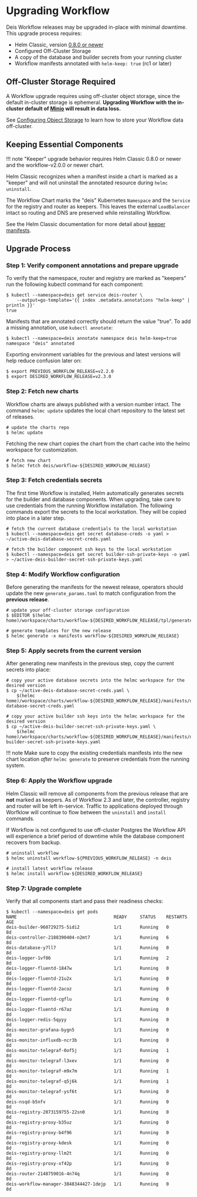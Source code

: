 # Upgrading Workflow

Deis Workflow releases may be upgraded in-place with minimal downtime. This upgrade process requires:

* Helm Classic, version [0.8.0 or newer](https://github.com/helm/helm-classic/releases/tag/0.8.0)
* Configured Off-Cluster Storage
* A copy of the database and builder secrets from your running cluster
* Workflow manifests annotated with `helm-keep: true` (rc1 or later)

## Off-Cluster Storage Required

A Workflow upgrade requires using off-cluster object storage, since the default
in-cluster storage is ephemeral. **Upgrading Workflow with the in-cluster default
of [Minio][] will result in data loss.**

See [Configuring Object Storage][] to learn how to store your Workflow data off-cluster.

## Keeping Essential Components

!!! note
    "Keeper" upgrade behavior requires Helm Classic 0.8.0 or newer and the workflow-v2.0.0
    or newer chart.

Helm Classic recognizes when a manifest inside a chart is marked as a "keeper"
and will not uninstall the annotated resource during `helmc uninstall`.

The Workflow Chart marks the "deis" Kubernetes `Namespace` and the `Service`
for the registry and router as keepers. This leaves the external `LoadBalancer`
intact so routing and DNS are preserved while reinstalling Workflow.

See the Helm Classic documentation for more detail about [keeper manifests].

## Upgrade Process

### Step 1: Verify component annotations and prepare upgrade

To verify that the namespace, router and registry are marked as "keepers" run the following kubectl command for each component:

```
$ kubectl --namespace=deis get service deis-router \
	--output=go-template='{{ index .metadata.annotations "helm-keep" | println }}'
true
```

Manifests that are annotated correctly should return the value "true". To add a missing annotation, use `kubectl annotate`:

```
$ kubectl --namespace=deis annotate namespace deis helm-keep=true
namespace "deis" annotated
```

Exporting environment variables for the previous and latest versions will help reduce confusion later on:

```
$ export PREVIOUS_WORKFLOW_RELEASE=v2.2.0
$ export DESIRED_WORKFLOW_RELEASE=v2.3.0
```

### Step 2: Fetch new charts

Workflow charts are always published with a version number intact. The command `helmc update` updates the local chart
repository to the latest set of releases.

```
# update the charts repo
$ helmc update
```

Fetching the new chart copies the chart from the chart cache into the helmc workspace for customization.

```
# fetch new chart
$ helmc fetch deis/workflow-${DESIRED_WORKFLOW_RELEASE}
```

### Step 3: Fetch credentials secrets

The first time Workflow is installed, Helm automatically generates secrets for the builder and database components.
When upgrading, take care to use credentials from the running Workflow installation. The following commands export the
secrets to the local workstation. They will be copied into place in a later step.

```
# fetch the current database credentials to the local workstation
$ kubectl --namespace=deis get secret database-creds -o yaml > ~/active-deis-database-secret-creds.yaml

# fetch the builder component ssh keys to the local workstation
$ kubectl --namespace=deis get secret builder-ssh-private-keys -o yaml > ~/active-deis-builder-secret-ssh-private-keys.yaml
```

### Step 4: Modify Workflow configuration

Before generating the manifests for the newest release, operators should update the new `generate_params.toml` to match
configuration from the **previous release**.

```
# update your off-cluster storage configuration
$ $EDITOR $(helmc home)/workspace/charts/workflow-${DESIRED_WORKFLOW_RELEASE/tpl/generate_params.toml
```

```
# generate templates for the new release
$ helmc generate -x manifests workflow-${DESIRED_WORKFLOW_RELEASE}
```

### Step 5: Apply secrets from the current version

After generating new manifests in the previous step, copy the current secrets into place:

```
# copy your active database secrets into the helmc workspace for the desired version
$ cp ~/active-deis-database-secret-creds.yaml \
	$(helmc home)/workspace/charts/workflow-${DESIRED_WORKFLOW_RELEASE}/manifests/deis-database-secret-creds.yaml

# copy your active builder ssh keys into the helmc workspace for the desired version
$ cp ~/active-deis-builder-secret-ssh-private-keys.yaml \
	$(helmc home)/workspace/charts/workflow-${DESIRED_WORKFLOW_RELEASE}/manifests/deis-builder-secret-ssh-private-keys.yaml
```

!!! note
    Make sure to copy the existing credentials manifests into the new chart
    location *after* `helmc generate` to preserve credentials from the running system.

### Step 6: Apply the Workflow upgrade

Helm Classic will remove all components from the previous release that are **not** marked as keepers. As of Workflow
2.3 and later, the controller, registry and router will be left in-service. Traffic to applications deployed through
Worfklow will continue to flow between the `uninstall` and `install` commands.

If Workflow is not configured to use off-cluster Postgres the Workflow API will experience a brief period of downtime
while the database component recovers from backup.

```
# uninstall workflow
$ helmc uninstall workflow-${PREVIOUS_WORKFLOW_RELEASE} -n deis

# install latest workflow release
$ helmc install workflow-${DESIRED_WORKFLOW_RELEASE}
```

### Step 7: Upgrade complete

Verify that all components start and pass their readiness checks:

```
$ kubectl --namespace=deis get pods
NAME                                     READY     STATUS    RESTARTS   AGE
deis-builder-960729275-5idi2             1/1       Running   0          8d
deis-controller-2188390404-n2mt7         1/1       Running   6          8d
deis-database-y7ll7                      1/1       Running   0          8d
deis-logger-1vf86                        1/1       Running   2          8d
deis-logger-fluentd-1847w                1/1       Running   0          8d
deis-logger-fluentd-21u2x                1/1       Running   0          8d
deis-logger-fluentd-2acoz                1/1       Running   0          8d
deis-logger-fluentd-cgflu                1/1       Running   0          8d
deis-logger-fluentd-r67az                1/1       Running   0          8d
deis-logger-redis-5qyyy                  1/1       Running   0          8d
deis-monitor-grafana-bygn5               1/1       Running   0          8d
deis-monitor-influxdb-ncr3b              1/1       Running   0          8d
deis-monitor-telegraf-0of5j              1/1       Running   1          8d
deis-monitor-telegraf-l3xev              1/1       Running   0          8d
deis-monitor-telegraf-m9x7m              1/1       Running   1          8d
deis-monitor-telegraf-q5j6k              1/1       Running   1          8d
deis-monitor-telegraf-ysf6t              1/1       Running   0          8d
deis-nsqd-b5nfv                          1/1       Running   0          8d
deis-registry-2073159755-22sn0           1/1       Running   0          8d
deis-registry-proxy-b35uz                1/1       Running   0          8d
deis-registry-proxy-b4f96                1/1       Running   0          8d
deis-registry-proxy-kdesk                1/1       Running   0          8d
deis-registry-proxy-llm2t                1/1       Running   0          8d
deis-registry-proxy-xf42p                1/1       Running   0          8d
deis-router-2148759016-4n74q             1/1       Running   0          8d
deis-workflow-manager-3848344427-1dejp   1/1       Running   0          8d
```

[configuring object storage]: ../installing-workflow/configuring-object-storage.md
[keeper manifests]: http://helm-classic.readthedocs.io/en/latest/awesome/#keeper-manifests
[minio]: https://github.com/deis/minio
